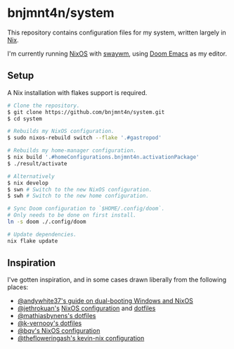 # bnjmnt4n/system

This repository contains configuration files for my system, written largely in [Nix][nixos].

I'm currently running [NixOS][nixos] with [swaywm][swaywm], using [Doom Emacs][doom-emacs] as my editor.

## Setup

A Nix installation with flakes support is required.

```sh
# Clone the repository.
$ git clone https://github.com/bnjmnt4n/system.git
$ cd system

# Rebuilds my NixOS configuration.
$ sudo nixos-rebuild switch --flake '.#gastropod'

# Rebuilds my home-manager configuration.
$ nix build '.#homeConfigurations.bnjmnt4n.activationPackage'
$ ./result/activate

# Alternatively
$ nix develop
$ swn # Switch to the new NixOS configuration.
$ swh # Switch to the new home configuration.

# Sync Doom configuration to `$HOME/.config/doom`.
# Only needs to be done on first install.
ln -s doom ./.config/doom

# Update dependencies.
nix flake update
```

## Inspiration

I've gotten inspiration, and in some cases drawn liberally from the following places:

- [@andywhite37's guide on dual-booting Windows and NixOS][andywhite37/dual-boot]
- [@jethrokuan's][jethrokuan] [NixOS configuration][jethrokuan/nix-config] and [dotfiles][jethrokuan/dots]
- [@mathiasbynens's dotfiles][mathiasbynens/dotfiles]
- [@k-vernooy's dotfiles][k-vernooy/dotfiles]
- [@bqv's NixOS configuration][bqv/nixrc]
- [@thefloweringash's kevin-nix configuration][thefloweringash/kevin-nix]

[nixos]: https://nixos.org/
[swaywm]: https://swaywm.org/
[doom-emacs]: https://github.com/hlissner/doom-emacs
[andywhite37/dual-boot]: https://github.com/andywhite37/nixos/blob/9a3c13be14d3de4104322bb09efbf74245acffbd/DUAL_BOOT_WINDOWS_GUIDE.md
[jethrokuan]: https://github.com/jethrokuan
[jethrokuan/nix-config]: https://github.com/jethrokuan/nix-config
[jethrokuan/dots]: https://github.com/jethrokuan/dots
[mathiasbynens/dotfiles]: https://github.com/mathiasbynens/dotfiles
[k-vernooy/dotfiles]: https://github.com/k-vernooy/dotfiles
[bqv/nixrc]: https://github.com/bqv/nixrc
[thefloweringash/kevin-nix]: https://github.com/thefloweringash/kevin-nix/
